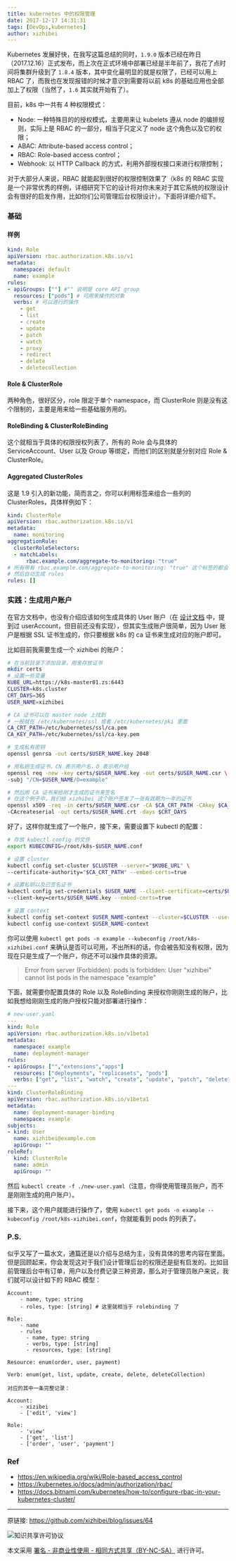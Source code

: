 ```yaml
---
title: kubernetes 中的权限管理
date: 2017-12-17 14:31:31
tags: [DevOps,kubernetes]
author: xizhibei
---
```

<!-- en_title: authorization-in-k8s -->

Kubernetes 发展好快，在我写这篇总结的同时，`1.9.0` 版本已经在昨日（2017.12.16）正式发布，而上次在正式环境中部署已经是半年前了，我花了点时间将集群升级到了 `1.8.4` 版本，其中变化最明显的就是权限了，已经可以用上 RBAC 了，而我也在发现报错的时候才意识到需要将以前 k8s 的基础应用也全部加上了权限（当然了，`1.6` 其实就开始有了）。

<!-- more -->

目前，k8s 中一共有 4 种权限模式：

- Node: 一种特殊目的的授权模式，主要用来让 kubelets 遵从 node 的编排规则，实际上是 RBAC 的一部分，相当于只定义了 node 这个角色以及它的权限； 
- ABAC: Attribute-based access control；
- RBAC: Role-based access control；
- Webhook: 以 HTTP Callback 的方式，利用外部授权接口来进行权限控制；

对于大部分人来说，RBAC 就能起到很好的权限控制效果了（k8s 的 RBAC 实现是一个非常优秀的样例，详细研究下它的设计将对你未来对于其它系统的权限设计会有很好的启发作用，比如你们公司管理后台权限设计）。下面将详细介绍下。

### 基础

#### 样例
```yaml
kind: Role
apiVersion: rbac.authorization.k8s.io/v1
metadata:
  namespace: default
  name: example
rules:
- apiGroups: [""] #"" 说明是 core API group
  resources: ["pods"] # 可用来操作的对象
  verbs: # 可以进行的操作
    - get
    - list
    - create
    - update
    - patch
    - watch
    - proxy
    - redirect
    - delete
    - deletecollection
```


#### Role & ClusterRole
两种角色，很好区分，role 限定于单个 namespace，而 ClusterRole 则是没有这个限制的，主要是用来给一些基础服务用的。

#### RoleBinding & ClusterRoleBinding
这个就相当于具体的权限授权列表了，所有的 Role 会与具体的 ServiceAccount、User 以及 Group 等绑定，而他们的区别就是分别对应 Role & ClusterRole。


#### Aggregated ClusterRoles
这是 1.9 引入的新功能，简而言之，你可以利用标签来组合一些列的 ClusterRoles，具体样例如下：

```yaml
kind: ClusterRole
apiVersion: rbac.authorization.k8s.io/v1
metadata:
  name: monitoring
aggregationRule:
  clusterRoleSelectors:
  - matchLabels:
      rbac.example.com/aggregate-to-monitoring: "true"
# 所有带有 rbac.example.com/aggregate-to-monitoring: "true" 这个标签的都会被组合
# 然后自动生成 rules
rules: [] 
```

### 实践：生成用户账户
在官方文档中，也没有介绍应该如何生成具体的 User 账户（在 [设计文档](https://github.com/kubernetes/kubernetes/blob/587d164307de060d271f10f2386f39153360fba9/docs/design/access.md) 中，提到过 userAccount，但目前还没有实现），但其实生成账户很简单，因为 User 账户是根据 SSL 证书生成的，你只要根据 k8s 的 ca 证书来生成对应的账户即可。

比如目前我需要生成一个 xizhibei 的账户：

```bash
# 在当前目录下添加目录，用来存放证书
mkdir certs
# 设置一些变量
KUBE_URL=https://k8s-master01.zs:6443
CLUSTER=k8s.cluster
CRT_DAYS=365
USER_NAME=xizhibei

# CA 证书可以在 master node 上找到
# 一般就在 /etc/kubernetes/ssl 或者 /etc/kubernetes/pki 里面
CA_CRT_PATH=/etc/kubernetes/ssl/ca.pem
CA_KEY_PATH=/etc/kubernetes/ssl/ca-key.pem

# 生成私有密钥
openssl genrsa -out certs/$USER_NAME.key 2048

# 用私钥生成证书，CN 表示用户名，O 表示用户组
openssl req -new -key certs/$USER_NAME.key -out certs/$USER_NAME.csr \
-subj "/CN=$USER_NAME/O=example"

# 然后用 CA 证书来给刚才生成的证书来签名
# 在这个例子中，我们给 xizhibei 这个账户签发了一张有效期为一年的证书
openssl x509 -req -in certs/$USER_NAME.csr -CA $CA_CRT_PATH -CAkey $CA_KEY_PATH \
-CAcreateserial -out certs/$USER_NAME.crt -days $CRT_DAYS
```

好了，这样你就生成了一个账户，接下来，需要设置下 kubectl 的配置：

```bash
# 存放 kubectl config 的文件
export KUBECONFIG=/root/k8s-$USER_NAME.conf

# 设置 cluster
kubectl config set-cluster $CLUSTER --server="$KUBE_URL" \
--certificate-authority="$CA_CRT_PATH" --embed-certs=true

# 设置私钥以及已签名证书
kubectl config set-credentials $USER_NAME --client-certificate=certs/$USER_NAME.crt  \
--client-key=certs/$USER_NAME.key --embed-certs=true

# 设置 context
kubectl config set-context $USER_NAME-context --cluster=$CLUSTER --user=$USER_NAME
kubectl config use-context $USER_NAME-context
```

你可以使用 `kubectl get pods -n example --kubeconfig /root/k8s-xizhibei.conf` 来确认是否可以可用，不出所料的话，你会被告知没有权限，因为现在只是生成了一个账户，你还不可以操作具体的资源。

> Error from server (Forbidden): pods is forbidden: User "xizhibei" cannot list pods in the namespace "example"

下面，就需要你配置具体的 Role 以及 RoleBinding 来授权你刚刚生成的账户，比如我想给刚刚生成的账户授权只能对部署进行操作：

```yaml
# new-user.yaml
---
kind: Role
apiVersion: rbac.authorization.k8s.io/v1beta1
metadata:
  namespace: example
  name: deployment-manager
rules:
- apiGroups: ["","extensions","apps"]
  resources: ["deployments", "replicasets", "pods"]
  verbs: ["get", "list", "watch", "create", "update", "patch", "delete"]
---
kind: ClusterRoleBinding
apiVersion: rbac.authorization.k8s.io/v1beta1
metadata:
  name: deployment-manager-binding
  namespace: example
subjects:
- kind: User
  name: xizhibei@example.com
  apiGroup: ""
roleRef:
  kind: ClusterRole
  name: admin
  apiGroup: ""
```

然后 `kubectl create -f ./new-user.yaml`（注意，你得使用管理员账户，而不是刚刚生成的用户账户）。

接下来，这个用户就能进行操作了，使用 `kubectl get pods -n example --kubeconfig /root/k8s-xizhibei.conf`，你就能看到 pods 的列表了。

### P.S.
似乎又写了一篇水文，通篇还是以介绍与总结为主，没有具体的思考内容在里面。但是回顾起来，你会发现这对于我们设计管理后台的权限还是挺有启发的。比如目前管理后台中有订单，用户以及付费记录三种资源，那么对于管理员账户来说，我们就可以设计如下的 RBAC 模型：

```
Account:
	- name, type: string
	- roles, type: [string] # 这里就相当于 rolebinding 了

Role:
	- name
	- rules
	  - name, type: string
	  - verbs, type: [string]
	  - resources, type: [string]

Resource: enum(order, user, payment)

Verb: enum(get, list, update, create, delete, deleteCollection)

对应的其中一条完整记录：

Account:
	- xizibei
	- ['edit', 'view']

Role:
	- 'view'
	- ['get', 'list']
	- ['order', 'user', 'payment']
```

### Ref
- https://en.wikipedia.org/wiki/Role-based_access_control
- https://kubernetes.io/docs/admin/authorization/rbac/
- https://docs.bitnami.com/kubernetes/how-to/configure-rbac-in-your-kubernetes-cluster/



***
原链接: https://github.com/xizhibei/blog/issues/64

![知识共享许可协议](https://i.creativecommons.org/l/by-nc-sa/4.0/88x31.png "署名 - 非商业性使用 - 相同方式共享（BY-NC-SA）")

本文采用 [署名 - 非商业性使用 - 相同方式共享（BY-NC-SA）](https://creativecommons.org/licenses/by-nc-sa/4.0/deed.zh) 进行许可。
